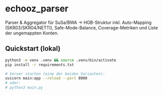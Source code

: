 # echooz_parser

Parser & Aggregator für SuSa/BWA → HGB-Struktur inkl. Auto-Mapping (SKR03/SKR04/NETTI), Safe-Mode-Balance, Coverage-Metriken und Liste der ungemappten Konten.

## Quickstart (lokal)

```bash
python3 -m venv .venv && source .venv/bin/activate
pip install -r requirements.txt

# Server starten (eine der beiden Varianten):
uvicorn main:app --reload --port 8000
# oder:
# python3 main.py

